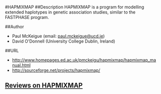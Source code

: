 #HAPMIXMAP
##Description
HAPMIXMAP is a program for modelling extended haplotypes in genetic association studies, similar to the FASTPHASE program.

##Author
* Paul McKeigue (email: paul.mckeigue@ucd.ie)
* David O'Donnell (University College Dublin, Ireland)

##URL
* http://www.homepages.ed.ac.uk/pmckeigu/hapmixmap/hapmixmap_manual.html
* http://sourceforge.net/projects/hapmixmap/


## [Reviews on HAPMIXMAP](https://github.com/gaow/genetic-analysis-software/issues/223)